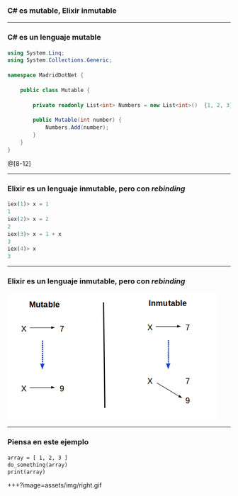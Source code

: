 ### C# es mutable, Elixir inmutable

---

### C# es un lenguaje mutable #

```csharp
using System.Linq;
using System.Collections.Generic;

namespace MadridDotNet {

    public class Mutable {

        private readonly List<int> Numbers = new List<int>()  {1, 2, 3};

        public Mutable(int number) {
            Numbers.Add(number);
        }
    }
}
```
@[8-12]

---

### Elixir es un lenguaje inmutable, pero con *rebinding*

```elixir
iex(1)> x = 1
1
iex(2)> x = 2
2
iex(3)> x = 1 + x
3
iex(4)> x
3

```
---

### Elixir es un lenguaje inmutable, pero con *rebinding*

![Image-Absolute](assets/img/mutable_inmutable.png)

---
### Piensa en este ejemplo

```
array = [ 1, 2, 3 ]
do_something(array)
print(array)
```

+++?image=assets/img/right.gif

